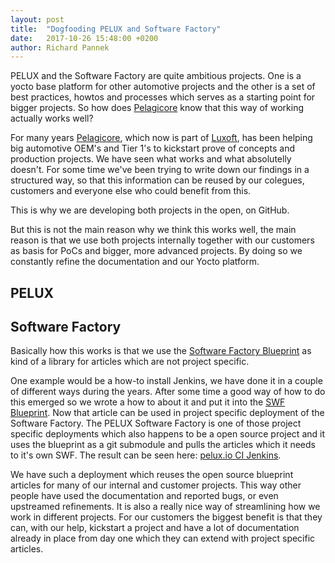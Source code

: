 ```yaml
---
layout: post
title:  "Dogfooding PELUX and Software Factory"
date:   2017-10-26 15:48:00 +0200
author: Richard Pannek
---
```


PELUX and the Software Factory are quite ambitious projects. One is a yocto base platform for other automotive projects and the other is a set of best practices, howtos and processes which serves as a starting point for bigger projects. So how does [Pelagicore](http://www.pelagicore.com/) know that this way of working actually works well?

For many years [Pelagicore](http://www.pelagicore.com/), which now is part of [Luxoft](https://www.luxoft.com/), has been helping big automotive OEM's and Tier 1's to kickstart prove of concepts and production projects. We have seen what works and what absolutelly doesn't. For some time we've been trying to write down our findings in a structured way, so that this information can be reused by our colegues, customers and everyone else who could benefit from this.

This is why we are developing both projects in the open, on GitHub.

But this is not the main reason why we think this works well, the main reason is that we use both projects internally together with our customers as basis for PoCs and bigger, more advanced projects. By doing so we constantly refine the documentation and our Yocto platform.

## PELUX

## Software Factory

Basically how this works is that we use the [Software Factory Blueprint](https://github.com/pelagicore/software-factory-blueprint) as kind of a library for articles which are not project specific.

One example would be a how-to install Jenkins, we have done it in a couple of different ways during the years. After some time a good way of how to do this emerged so we wrote a how to about it and put it into the [SWF Blueprint](https://github.com/Pelagicore/software-factory-blueprint/blob/master/docs/articles/infrastructure/ci-cd/jenkins.rst). Now that article can be used in project specific deployment of the Software Factory. The PELUX Software Factory is one of those project specific deployments which also happens to be a open source project and it uses the blueprint as a git submodule and pulls the articles which it needs to it's own SWF. The result can be seen here: [pelux.io CI Jenkins](http://pelux.io/software-factory/swf-blueprint/docs/articles/infrastructure/ci-cd/jenkins.html).

We have such a deployment which reuses the open source blueprint articles for many of our internal and customer projects. This way other people have used the documentation and reported bugs, or even upstreamed refinements. It is also a really nice way of streamlining how we work in different projects. For our customers the biggest benefit is that they can, with our help, kickstart a project and have a lot of documentation already in place from day one which they can extend with project specific articles.

